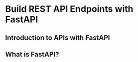 # Build REST API Endpoints with FastAPI

## Introduction to APIs with FastAPI


## What is FastAPI?






